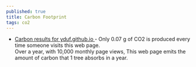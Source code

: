 ```yaml
---
published: true
title: Carbon Footprint
tags: co2
---
```

- [ Carbon results for yduf.github.io ](https://www.websitecarbon.com/website/yduf-github-io/) - Only
0.07 g of CO2 is produced every time someone visits this web page.  
Over a year, with 10,000 monthly page views, This web page emits the amount of carbon that 1 tree absorbs in a year. 

